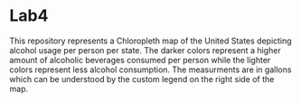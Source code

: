 # Lab4
This repository represents a Chloropleth map of the United States depicting alcohol usage per person per state.
The darker colors represent a higher amount of alcoholic beverages consumed per person while the lighter colors represent less alcohol consumption.
The measurments are in gallons which can be understood by the custom legend on the right side of the map. 
